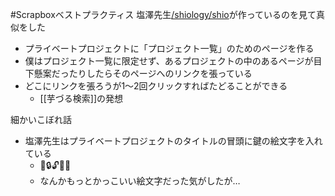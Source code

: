 
#Scrapboxベストプラクティス
塩澤先生[/shiology/shio](https://scrapbox.io/shiology/shio)が作っているのを見て真似をした
- プライベートプロジェクトに「プロジェクト一覧」のためのページを作る
- 僕はプロジェクト一覧に限定せず、あるプロジェクトの中のあるページが目下懸案だったりしたらそのページへのリンクを張っている
- どこにリンクを張ろうが1～2回クリックすればたどることができる
    - [[芋づる検索]]の発想

細かいこぼれ話
- 塩澤先生はプライベートプロジェクトのタイトルの冒頭に鍵の絵文字を入れている
    - 🔑🔒🔓🔏🔐
    - なんかもっとかっこいい絵文字だった気がしたが…